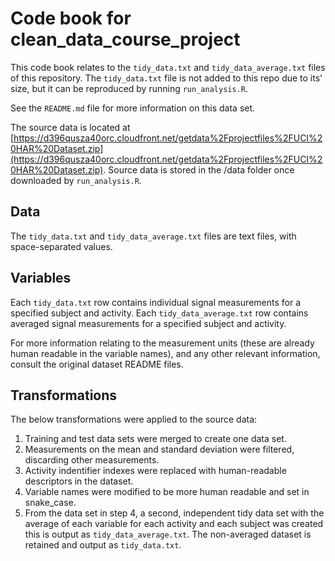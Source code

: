 # Code book for clean_data_course_project

This code book relates to the `tidy_data.txt` and `tidy_data_average.txt` files of this repository. The `tidy_data.txt` file is not added to this repo due to its' size, but it can be reproduced by running `run_analysis.R`.

See the `README.md` file for more information on this data set.

The source data is located at [https://d396qusza40orc.cloudfront.net/getdata%2Fprojectfiles%2FUCI%20HAR%20Dataset.zip](https://d396qusza40orc.cloudfront.net/getdata%2Fprojectfiles%2FUCI%20HAR%20Dataset.zip). Source data is stored in the /data folder once downloaded by `run_analysis.R`.

## Data

The `tidy_data.txt` and `tidy_data_average.txt` files are text files, with space-separated values.

## Variables

Each `tidy_data.txt` row contains individual signal measurements for a specified subject and activity.
Each `tidy_data_average.txt` row contains averaged signal measurements for a specified subject and activity.

For more information relating to the measurement units (these are already human readable in the variable names), and any other relevant information, consult the original dataset README files. 

## Transformations

The below transformations were applied to the source data:

1. Training and test data sets were merged to create one data set.
2. Measurements on the mean and standard deviation were filtered, discarding other measurements.
3. Activity indentifier indexes were replaced with human-readable descriptors in the dataset.
4. Variable names were modified to be more human readable and set in snake_case.
5. From the data set in step 4, a second, independent tidy data set with the average of each variable for each activity and each subject was created this is output as `tidy_data_average.txt`. The non-averaged dataset is retained and output as `tidy_data.txt`.

